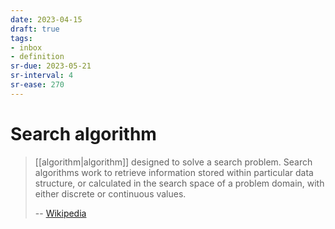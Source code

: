 ```yaml
---
date: 2023-04-15
draft: true
tags:
- inbox
- definition
sr-due: 2023-05-21
sr-interval: 4
sr-ease: 270
---
```


# Search algorithm

> [[algorithm|algorithm]] designed to solve a search problem. Search algorithms
> work to retrieve information stored within particular data structure, or
> calculated in the search space of a problem domain, with either discrete or
> continuous values.
>
> -- [Wikipedia](https://en.wikipedia.org/wiki/Search_algorithm)
